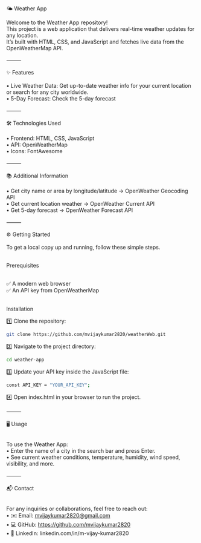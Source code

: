 🌤️ Weather App

Welcome to the Weather App repository!<br>
This project is a web application that delivers real-time weather updates for any location.<br>
It’s built with HTML, CSS, and JavaScript and fetches live data from the OpenWeatherMap API.<br>

⸻

✨ Features<br>
	<br>•	Live Weather Data: Get up-to-date weather info for your current location or search for any city worldwide.<br>
	•	5-Day Forecast: Check the 5-day forecast<br>

⸻

🛠 Technologies Used<br>
	<br>•	Frontend: HTML, CSS, JavaScript<br>
	•	API: OpenWeatherMap<br>
	•	Icons: FontAwesome<br>

⸻

📚 Additional Information<br>
	<br>•	Get city name or area by longitude/latitude → OpenWeather Geocoding API<br>
	•	Get current location weather → OpenWeather Current API<br>
	•	Get 5-day forecast → OpenWeather Forecast API<br>

⸻

⚙️ Getting Started<br>
<br>
To get a local copy up and running, follow these simple steps.<br>

<br>Prerequisites<br>

<br>✅ A modern web browser<br>
✅ An API key from OpenWeatherMap<br>

<br>Installation<br>

1️⃣ Clone the repository:
```bash
git clone https://github.com/mvijaykumar2820/weatherWeb.git
```
2️⃣ Navigate to the project directory:
```bash
cd weather-app
```
3️⃣ Update your API key inside the JavaScript file:
```bash
const API_KEY = "YOUR_API_KEY";
```
4️⃣ Open index.html in your browser to run the project.

⸻

🖥️ Usage

<br>To use the Weather App:<br>
	•	Enter the name of a city in the search bar and press Enter.<br>
	•	See current weather conditions, temperature, humidity, wind speed, visibility, and more.<br>

⸻

📬 Contact

<br>For any inquiries or collaborations, feel free to reach out:<br>
	•	✉️ Email: mvijaykumar2820@gmail.com<br>
	•	💻 GitHub: https://github.com/mvijaykumar2820<br>
	•	💼 LinkedIn: linkedin.com/in/m-vijay-kumar2820<br>

